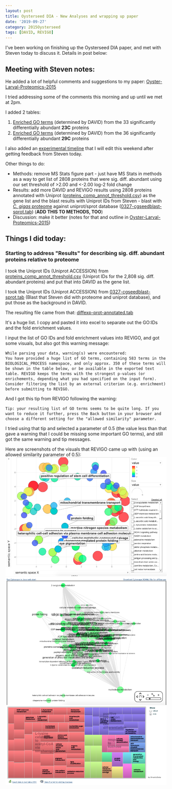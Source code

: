 ```yaml
---
layout: post
title: Oysterseed DIA - New Analyses and wrapping up paper
date: '2019-09-27'
category: 2015Oysterseed
tags: [DAVID, REVIGO]
---
```

I've been working on finishing up the Oysterseed DIA paper, and met with Steven today to discuss it. Details in post below: 

## Meeting with Steven notes:
He added a lot of helpful comments and suggestions to my paper: [Oyster-Larval-Proteomics-2015](https://docs.google.com/document/d/1OaYNzlOJr5QibCYt8--GMNGvXlzHPR9_daCkNUVkj-U/edit) 

I tried addressing some of the comments this morning and up until we met at 2pm. 

I added 2 tables:     
1. [Enriched GO terms](https://github.com/grace-ac/paper-pacific.oyster-larvae/blob/master/analyses/23C-GOterms-david.tab) (determined by DAVID) from the 33 significantly differentially abundant **23C** proteins
2. [Enriched GO terms](https://github.com/grace-ac/paper-pacific.oyster-larvae/blob/master/analyses/29C-GOterms-david.tab) (determined by DAVID) from the 36 significantly differentially abundant **29C** proteins

I also added an [experimental timeline](https://docs.google.com/drawings/d/1a_07IFVCd8HCAPcZn2pZ0yVXojNvf1XMSfvK6jz8QoA/edit?usp=sharing) that I will edit this weekend after getting feedback from Steven today. 

Other things to do:   
- Methods: remove MS Stats figure part - just have MS Stats in methods as a way to get list of 2808 proteins that were sig. diff. abundant using our set threshold of >2.00 and <-2.00 log-2 fold change
- Results: add more DAVID and REVIGO results using 2808 proteins annotated with Uniprot ([proteins_comp_annot_threshold.csv](https://github.com/grace-ac/paper-pacific.oyster-larvae/blob/master/analyses/proteins_comp_annot_threshold.csv)) as the gene list and the blast results with Uniprot IDs from Steven - blast with [_C. gigas_ proteome](https://raw.githubusercontent.com/grace-ac/paper-pacific.oyster-larvae/master/data/Cg_Giga_cont_prtc_AA.fasta) against uniprot/sprot database ([0327-cgseedblast-sprot.tab](https://raw.githubusercontent.com/grace-ac/paper-pacific.oyster-larvae/master/analyses/0327-cgseedblast-sprot.tab)) (**ADD THIS TO METHODS, TOO**)
- Discussion: make it better (notes for that and outline in [Oyster-Larval-Proteomics-2015](https://docs.google.com/document/d/1OaYNzlOJr5QibCYt8--GMNGvXlzHPR9_daCkNUVkj-U/edit)) 

## Things I did today: 
### Starting to address "Results" for describing sig. diff. abundant proteins relative to proteome

I took the Uniprot IDs (Uniprot ACCESSION) from [proteins_comp_annot_threshold.csv](https://github.com/grace-ac/paper-pacific.oyster-larvae/blob/master/analyses/proteins_comp_annot_threshold.csv) (Uniprot IDs for the 2,808 sig. diff. abundant proteins) and put that into DAVID as the gene list. 

I took the Uniprot IDs (Uniprot ACCESSION) from [0327-cgseedblast-sprot.tab](https://raw.githubusercontent.com/grace-ac/paper-pacific.oyster-larvae/master/analyses/0327-cgseedblast-sprot.tab) (Blast that Steven did with proteome and uniprot database), and put those as the background in DAVID. 

The resulting file came from that: [diffexp-prot-annotated.tab](https://github.com/grace-ac/paper-pacific.oyster-larvae/blob/master/analyses/diffexp-prot-annotated.tab)

It's a huge list. I copy and pasted it into excel to separate out the GO:IDs and the fold enrichment values. 

I input the list of GO IDs and fold enrichment values into REVIGO, and got some visuals, but also got this warning message:     
```
While parsing your data, warning(s) were encountered: 
You have provided a huge list of GO terms, containing 583 terms in the BIOLOGICAL_PROCESS namespace, and only approx. 350 of these terms will be shown in the table below, or be available in the exported text table. REVIGO keeps the terms with the strongest p-values (or enrichements, depending what you had specified on the input form). Consider filtering the list by an external criterion (e.g. enrichment) before submitting to REVIGO.
```

And I got this tip from REVIGO following the warning:      
```
Tip: your resulting list of GO terms seems to be quite long. If you want to reduce it further, press the Back button in your browser and choose a different setting for the "allowed similarity" parameter.
```

I tried using that tip and selected a parameter of 0.5 (the value less than that gave a warning that I could be missing some important GO terms), and still got the same warning and tip messages. 

Here are screenshots of the visuals that REVIGO came up with (using an allowed similarity parameter of 0.5):     
![img](../notebook-images/092719-revigo-screenshots/scatter.png)       
![img](../notebook-images/092719-revigo-screenshots/interactive.png)          
![img](../notebook-images/092719-revigo-screenshots/treemap.png)      
